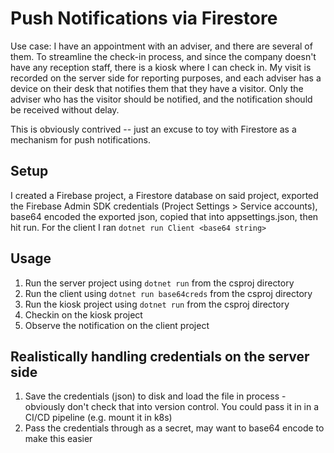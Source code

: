# Push Notifications via Firestore
 
Use case: I have an appointment with an adviser, and there are several of them. To streamline the check-in process, and 
since the company doesn't have any reception staff, there is a kiosk where I can check in. My visit is recorded on the
server side for reporting purposes, and each adviser has a device on their desk that notifies them that they have a 
visitor. Only the adviser who has the visitor should be notified, and the notification should be received without delay.

This is obviously contrived -- just an excuse to toy with Firestore as a mechanism for push notifications.

## Setup

I created a Firebase project, a Firestore database on said project, exported the Firebase Admin SDK credentials
(Project Settings > Service accounts), base64 encoded the exported json, copied that into appsettings.json, then hit run. 
For the client I ran `dotnet run Client <base64 string>`

## Usage

1. Run the server project using `dotnet run` from the csproj directory
2. Run the client using `dotnet run base64creds` from the csproj directory
3. Run the kiosk project using `dotnet run` from the csproj directory
4. Checkin on the kiosk project
5. Observe the notification on the client project

## Realistically handling credentials on the server side

1. Save the credentials (json) to disk and load the file in process - obviously don't check that into version control. You 
could pass it in in a CI/CD pipeline (e.g. mount it in k8s)
2. Pass the credentials through as a secret, may want to base64 encode to make this easier

